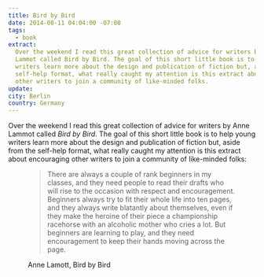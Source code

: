 ```yaml
---
title: Bird by Bird
date: 2014-08-11 04:04:00 -07:00
tags:
  - book
extract:
  Over the weekend I read this great collection of advice for writers by Anne
  Lammot called Bird by Bird. The goal of this short little book is to help young
  writers learn more about the design and publication of fiction but, aside from the
  self-help format, what really caught my attention is this extract about encouraging
  other writers to join a community of like-minded folks.
update:
city: Berlin
country: Germany
---
```


Over the weekend I read this great collection of advice for writers by Anne Lammot called _Bird by Bird_. The goal of this short little book is to help young writers learn more about the design and publication of fiction but, aside from the self-help format, what really caught my attention is this extract about encouraging other writers to join a community of like-minded folks:

<figure>
<blockquote><p>There are always a couple of rank beginners in my classes, and they need people to read their drafts who will rise to the occasion with respect and encouragement. Beginners always try to fit their whole life into ten pages, and they always write blatantly about themselves, even if they make the heroine of their piece a championship racehorse with an alcoholic mother who cries a lot. But beginners are learning to play, and they need encouragement to keep their hands moving across the page.</p></blockquote>
<figcaption class="cite"><p>Anne Lamott, Bird by Bird</p></figcaption>
</figure>
